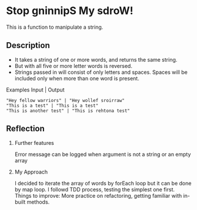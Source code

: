 # Stop gninnipS My sdroW!

This is a function to manipulate a string.

## Description

- It takes a string of one or more words, and returns the same string.
- But with all five or more letter words is reversed.
- Strings passed in will consist of only letters and spaces. Spaces will be included only when more than one word is present.

Examples Input | Output

```
"Hey fellow warriors" | "Hey wollef sroirraw"
"This is a test" | "This is a test"
"This is another test" | "This is rehtona test"
```

## Reflection

1. Further features

   Error message can be logged when argument is not a string or an empty array

2. My Approach

   I decided to iterate the array of words by forEach loop but it can be done by map loop.
   I followd TDD process, testing the simplest one first.
   Things to improve: More practice on refactoring, getting familiar with in-built methods.
